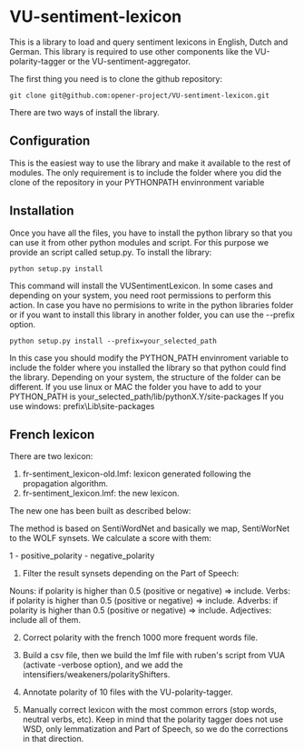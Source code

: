 VU-sentiment-lexicon
====================

This is a library to load and query sentiment lexicons in English, Dutch and German. This library is required to use other components like the VU-polarity-tagger or
the VU-sentiment-aggregator.

The first thing you need is to clone the github repository:

````shell
git clone git@github.com:opener-project/VU-sentiment-lexicon.git
````

There are two ways of install the library.

Configuration
-------------
This is the easiest way to use the library and make it available to the rest of modules. The only requirement is
to include the folder where you did the clone of the repository in your PYTHONPATH envinronment variable



Installation
------------
Once you have all the files, you have to install the python library so that you can use it from other
python modules and script. For this purpose we provide an script called setup.py. To install the library:

````shell
python setup.py install
````

This command will install the VUSentimentLexicon. In some cases and depending on your system, you need root
permissions to perform this action. In case you have no permisions to write in the python libraries folder
or if you want to install this library in another folder, you can use the --prefix option.

````shell
python setup.py install --prefix=your_selected_path
````

In this case you should modify the PYTHON_PATH envinroment variable to include the folder where you installed the
library so that python could find the library. Depending on your system, the structure of the folder can be different.
If you use linux or MAC the folder you have to add to your PYTHON_PATH is your_selected_path/lib/pythonX.Y/site-packages
If you use windows: prefix\Lib\site-packages

French lexicon
--------------

There are two lexicon:

1) fr-sentiment_lexicon-old.lmf: lexicon generated following the propagation algorithm.
2) fr-sentiment_lexicon.lmf: the new lexicon.

The new one has been built as described below:

The method is based on SentiWordNet and basically we map, SentiWorNet to the WOLF synsets. We calculate a score with them:

  1 - positive_polarity - negative_polarity

1) Filter the result synsets depending on the Part of Speech:

  Nouns: if polarity is higher than 0.5 (positive or negative) => include.
  Verbs: if polarity is higher than 0.5 (positive or negative) => include.
  Adverbs: if polarity is higher than 0.5 (positive or negative) => include.
  Adjectives: include all of them.
 
2) Correct polarity with the french 1000 more frequent words file.

3) Build a csv file, then we build the lmf file with ruben's script from VUA (activate -verbose option), and we add the intensifiers/weakeners/polarityShifters.

4) Annotate polarity of 10 files with the VU-polarity-tagger.

5) Manually correct lexicon with the most common errors (stop words, neutral verbs, etc). Keep in mind that the polarity tagger does not use WSD, only lemmatization and Part of Speech, so we do the corrections in that direction.
